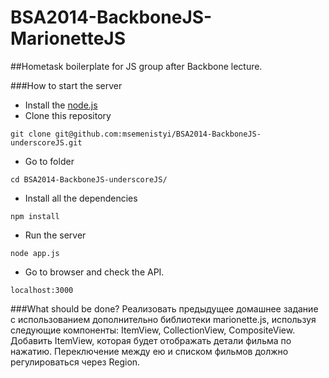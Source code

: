 BSA2014-BackboneJS-MarionetteJS
===============================

##Hometask boilerplate for JS group after Backbone lecture.

###How to start the server
- Install the [node.js](http://nodejs.org/)
- Clone this repository
```shell
git clone git@github.com:msemenistyi/BSA2014-BackboneJS-underscoreJS.git
``` 
- Go to folder
```shell
cd BSA2014-BackboneJS-underscoreJS/
```
- Install all the dependencies
```shell
npm install
```
- Run the server
```shell
node app.js
```
- Go to browser and check the API.
```
localhost:3000
```

###What should be done?
Реализовать предыдущее домашнее задание с использованием дополнительно библиотеки marionette.js, используя следующие компоненты: ItemView, CollectionView, CompositeView. 
Добавить ItemView, которая будет отображать детали фильма по нажатию. Переключение между ею и списком фильмов должно регулироваться через Region.